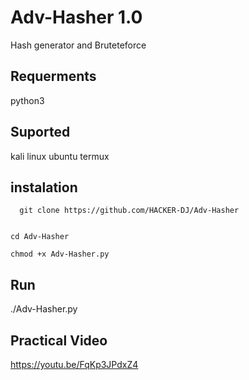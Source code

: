 # Adv-Hasher 1.0

Hash generator and Bruteteforce

## Requerments 

 python3

## Suported
 kali linux 
 ubuntu
 termux


## instalation
  
      git clone https://github.com/HACKER-DJ/Adv-Hasher


    cd Adv-Hasher

    chmod +x Adv-Hasher.py

## Run
  ./Adv-Hasher.py

## Practical Video
   
   https://youtu.be/FqKp3JPdxZ4
